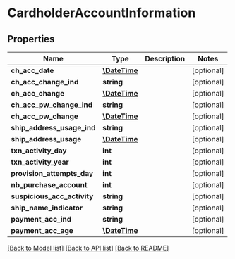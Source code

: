 # CardholderAccountInformation

## Properties
Name | Type | Description | Notes
------------ | ------------- | ------------- | -------------
**ch_acc_date** | [**\DateTime**](\DateTime.md) |  | [optional] 
**ch_acc_change_ind** | **string** |  | [optional] 
**ch_acc_change** | [**\DateTime**](\DateTime.md) |  | [optional] 
**ch_acc_pw_change_ind** | **string** |  | [optional] 
**ch_acc_pw_change** | [**\DateTime**](\DateTime.md) |  | [optional] 
**ship_address_usage_ind** | **string** |  | [optional] 
**ship_address_usage** | [**\DateTime**](\DateTime.md) |  | [optional] 
**txn_activity_day** | **int** |  | [optional] 
**txn_activity_year** | **int** |  | [optional] 
**provision_attempts_day** | **int** |  | [optional] 
**nb_purchase_account** | **int** |  | [optional] 
**suspicious_acc_activity** | **string** |  | [optional] 
**ship_name_indicator** | **string** |  | [optional] 
**payment_acc_ind** | **string** |  | [optional] 
**payment_acc_age** | [**\DateTime**](\DateTime.md) |  | [optional] 

[[Back to Model list]](../../README.md#documentation-for-models) [[Back to API list]](../../README.md#documentation-for-api-endpoints) [[Back to README]](../../README.md)

